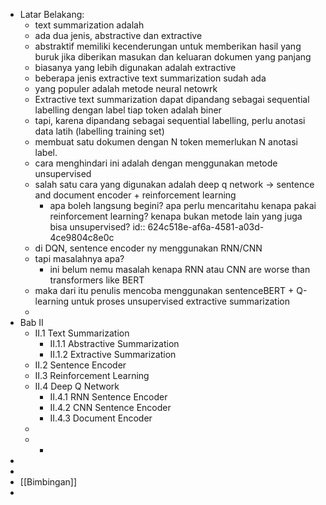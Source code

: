 - Latar Belakang:
	- text summarization adalah
	- ada dua jenis, abstractive dan extractive
	- abstraktif memiliki kecenderungan untuk memberikan hasil yang buruk jika diberikan masukan dan keluaran dokumen yang panjang
	- biasanya yang lebih digunakan adalah extractive
	- beberapa jenis extractive text summarization sudah ada
	- yang populer adalah metode neural netowrk
	- Extractive text summarization dapat dipandang sebagai sequential labelling dengan label tiap token adalah biner
	- tapi, karena dipandang sebagai sequential labelling, perlu anotasi data latih (labelling training set)
	- membuat satu dokumen dengan N token memerlukan N anotasi label.
	- cara menghindari ini adalah dengan menggunakan metode unsupervised
	- salah satu cara yang digunakan adalah deep q network -> sentence and document encoder + reinforcement learning
		- apa boleh langsung begini? apa perlu mencaritahu kenapa pakai reinforcement learning? kenapa bukan metode lain yang juga bisa unsupervised?
		  id:: 624c518e-af6a-4581-a03d-4ce9804c8e0c
	- di DQN, sentence encoder ny menggunakan RNN/CNN
	- tapi masalahnya apa?
		- ini belum nemu masalah kenapa RNN atau CNN are worse than transformers like BERT
	- maka dari itu penulis mencoba menggunakan sentenceBERT + Q-learning untuk proses unsupervised extractive summarization
	-
- Bab II
	- II.1 Text Summarization
		- II.1.1 Abstractive Summarization
		- II.1.2 Extractive Summarization
	- II.2 Sentence Encoder
	- II.3 Reinforcement Learning
	- II.4 Deep Q Network
		- II.4.1 RNN Sentence Encoder
		- II.4.2 CNN Sentence Encoder
		- II.4.3 Document Encoder
	-
	-
		-
-
-
- [[Bimbingan]]
-